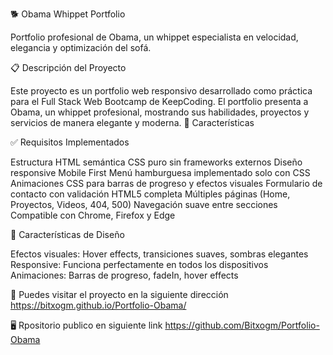 
🐕 Obama Whippet Portfolio

Portfolio profesional de Obama, un whippet especialista en velocidad, elegancia y optimización del sofá.

📋 Descripción del Proyecto

Este proyecto es un portfolio web responsivo desarrollado como práctica para el Full Stack Web Bootcamp de KeepCoding. El portfolio presenta a Obama, un whippet profesional, mostrando sus habilidades, proyectos y servicios de manera elegante y moderna.
🚀 Características

✅ Requisitos Implementados

Estructura HTML semántica 
CSS puro sin frameworks externos 
Diseño responsive Mobile First
Menú hamburguesa implementado solo con CSS
Animaciones CSS para barras de progreso y efectos visuales
Formulario de contacto con validación HTML5 completa
Múltiples páginas (Home, Proyectos, Videos, 404, 500)
Navegación suave entre secciones
Compatible con Chrome, Firefox y Edge

🎨 Características de Diseño

Efectos visuales: Hover effects, transiciones suaves, sombras elegantes
Responsive: Funciona perfectamente en todos los dispositivos
Animaciones: Barras de progreso, fadeIn, hover effects

🔎 Puedes visitar el proyecto en la siguiente dirección
https://bitxogm.github.io/Portfolio-Obama/

🖥️ Rpositorio publico en siguiente link 
https://github.com/Bitxogm/Portfolio-Obama


